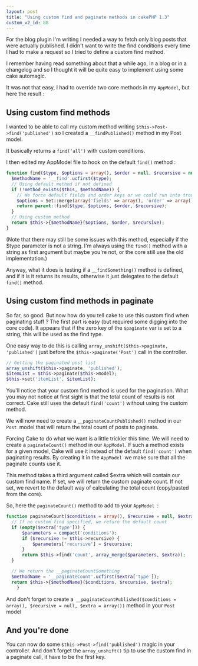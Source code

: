 ```yaml
---
layout: post
title: "Using custom find and paginate methods in cakePHP 1.3"
custom_v2_id: 88
---
```


For the blog plugin I'm writing I needed a way to fetch only blog posts that
were actually published. I didn't want to write the find conditions every time
I had to make a request so I tried to define a custom find method.

I remember having read something about that a while ago, in a blog or in a
changelog and so I thought it will be quite easy to implement using some cake
automagic.

It was not that easy, I had to override two core methods in my `AppModel`, but
here the result :

## Using custom find methods

I wanted to be able to call my custom method writing
`$this->Post->find('published')` so I created a `__findPublished()` method in
my Post model.

It basically returns a `find('all')` with custom conditions.

I then edited my AppModel file to hook on the default `find()` method :


```php
function find($type, $options = array(), $order = null, $recursive = null) {
  $methodName = '__find'.ucfirst($type);
  // Using default method if not defined
  if (!method_exists($this, $methodName)) {
    // We force default fields and order keys or we could run into trouble for undefined index
    $options = Set::merge(array('fields' => array(), 'order' => array()), $options);
    return parent::find($type, $options, $order, $recursive);
  }
  // Using custom method
  return $this->{$methodName}($options, $order, $recursive);
}
```

(Note that there may still be some issues with this method, especially if the
$type parameter is not a string. I'm always using the `find()` method with a
string as first argument but maybe you're not, or the core still use the old
implementation.)

Anyway, what it does is testing if a `__findSomething()` method is defined,
and if it is it returns its results, otherwise it just delegates to the
default `find()` method.

## Using custom find methods in paginate

So far, so good. But now how do you tell cake to use this custom find when
paginating stuff ? The first part is easy (but required some digging into the
core code). It appears that if the zero key of the `$paginate` var is set to a
string, this will be used as the find type.

One easy way to do this is calling `array_unshift($this->paginate,
'published')` just before the `$this->paginate('Post')` call in the
controller.


```php
// Getting the paginated post list
array_unshift($this->paginate, 'published');
$itemList = $this->paginate($this->model);
$this->set('itemList', $itemList);
```

You'll notice that your custom find method is used for the pagination. What
you may not notice at first sight is that the total count of results is not
correct. Cake still uses the default `find('count')` without using the custom
method.

We will now need to create a `__paginateCountPublished()` method in our `Post
`model that will return the total count of posts to paginate.

Forcing Cake to do what we want is a little trickier this time. We will need
to create a `paginateCount()` method in our `AppModel`. If such a method
exists for a given model, Cake will use it instead of the default
`find('count')` when paginating results. By creating it in the `AppModel `we
make sure that all the paginate counts use it.

This method takes a third argument called $extra which will contain our custom
find name. If set, we will return the custom paginate count. If not set, we
revert to the default way of calculating the total count (copy/pasted from the
core).

So, here the `paginateCount()` method to add to your `AppModel `:


```php
function paginateCount($conditions = array(), $recursive = null, $extra = array()) {
  // If no custom find specified, we return the default count
  if (empty($extra['type'])) {
      $parameters = compact('conditions');
      if ($recursive != $this->recursive) {
          $parameters['recursive'] = $recursive;
      }
      return $this->find('count', array_merge($parameters, $extra));
  }

  // We return the __paginateCountSomething
  $methodName = '__paginateCount'.ucfirst($extra['type']);
  return $this->{$methodName}($conditions, $recursive, $extra);
    }
```

And don't forget to create a` __paginateCountPublished($conditions = array(),
$recursive = null, $extra = array())` method in your `Post `model

## And you're done

You can now do some `$this->Post->find('published')` magic in your controller.
And don't forget the `array_unshift()` tip to use the custom find in a
paginate call, it have to be the first key.


